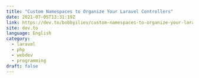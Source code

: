 ```yaml
---
title: "Custom Namespaces to Organize Your Laravel Controllers"
date: 2021-07-05T13:31:19Z
link: https://dev.to/bobbyiliev/custom-namespaces-to-organize-your-laravel-controllers-28oa?utm_medium=RSS&utm_source=news.12bit.vn
site: dev.to
language: English
category:
  - laravel
  - php
  - webdev
  - programming
draft: false
---
```


